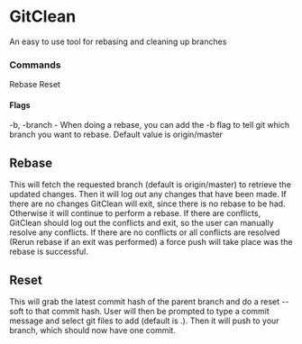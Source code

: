 # GitClean

An easy to use tool for rebasing and cleaning up branches

### Commands
Rebase
Reset

#### Flags
-b, -branch - When doing a rebase, you can add the -b flag to tell git which branch you want to rebase. Default value is origin/master

## Rebase
This will fetch the requested branch (default is origin/master) to retrieve the updated changes. Then it will log out any changes that have been made. If there are no changes GitClean will exit, since there is no rebase to be had. Otherwise it will continue to perform a rebase. If there are conflicts, GitClean should log out the conflicts and exit, so the user can manually resolve any conflicts. If there are no conflicts or all conflicts are resolved (Rerun rebase if an exit was performed) a force push will take place was the rebase is successful.

## Reset
This will grab the latest commit hash of the parent branch and do a reset --soft to that commit hash. User will then be prompted to type a commit message and select git files to add (default is .). Then it will push to your branch, which should now have one commit.
